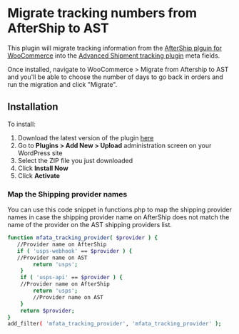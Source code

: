 # Migrate tracking numbers from AfterShip to AST  

This plugin will migrate tracking information from the [AfterShip plguin for WooCommerce](https://wordpress.org/plugins/aftership-woocommerce-tracking/) into the [Advanced Shipment tracking plugin](https://wordpress.org/plugins/woo-advanced-shipment-tracking/) meta fields.

Once installed, navigate to WooCommerce > Migrate from Aftership to AST and you'll be able to choose the number of days to go back in orders and run the migration and click "Migrate".

## Installation

To install:

1. Download the latest version of the plugin [here](https://github.com/zorem/migrate-from-aftership-to-ast/archive/refs/heads/main.zip)
1. Go to **Plugins > Add New > Upload** administration screen on your WordPress site
1. Select the ZIP file you just downloaded
1. Click **Install Now**
1. Click **Activate**

### Map the Shipping provider names

You can use this code snippet in functions.php to map the shipping provider names in case the shipping provider name on AfterShip does not match the name of the provider on the AST shipping providers list.

```bash
function mfata_tracking_provider( $provider ) {  
   //Provider name on AfterShip 
   if ( 'usps-webhook' == $provider ) {  
   //Provider name on AST
		return 'usps';  
	}
	if ( 'usps-api' == $provider ) { 
	//Provider name on AfterShip
		return 'usps';  
		//Provider name on AST
	}
    return $provider;
}
add_filter( 'mfata_tracking_provider', 'mfata_tracking_provider' );
```
